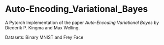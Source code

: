 # Auto-Encoding_Variational_Bayes

A Pytorch Implementation of the paper *Auto-Encoding Variational Bayes* by Diederik P. Kingma and Max Welling.

Datasets: Binary MNIST and Frey Face
